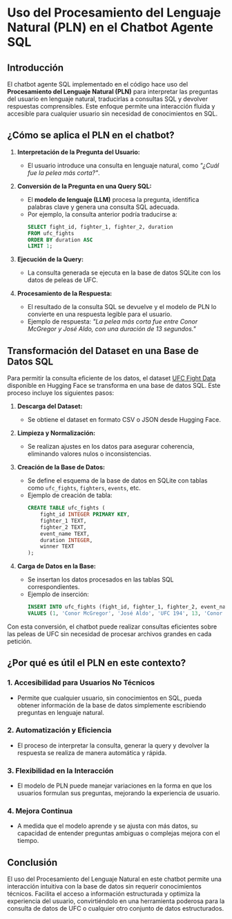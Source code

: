 # Uso del Procesamiento del Lenguaje Natural (PLN) en el Chatbot Agente SQL

## Introducción

El chatbot agente SQL implementado en el código hace uso del **Procesamiento del Lenguaje Natural (PLN)** para interpretar las preguntas del usuario en lenguaje natural, traducirlas a consultas SQL y devolver respuestas comprensibles. Este enfoque permite una interacción fluida y accesible para cualquier usuario sin necesidad de conocimientos en SQL.

## ¿Cómo se aplica el PLN en el chatbot?

1. **Interpretación de la Pregunta del Usuario:**

   - El usuario introduce una consulta en lenguaje natural, como *"¿Cuál fue la pelea más corta?"*.

2. **Conversión de la Pregunta en una Query SQL:**

   - El **modelo de lenguaje (LLM)** procesa la pregunta, identifica palabras clave y genera una consulta SQL adecuada.
   - Por ejemplo, la consulta anterior podría traducirse a:
     ```sql
     SELECT fight_id, fighter_1, fighter_2, duration
     FROM ufc_fights
     ORDER BY duration ASC
     LIMIT 1;
     ```

3. **Ejecución de la Query:**

   - La consulta generada se ejecuta en la base de datos SQLite con los datos de peleas de UFC.

4. **Procesamiento de la Respuesta:**

   - El resultado de la consulta SQL se devuelve y el modelo de PLN lo convierte en una respuesta legible para el usuario.
   - Ejemplo de respuesta: *"La pelea más corta fue entre Conor McGregor y José Aldo, con una duración de 13 segundos."*

## Transformación del Dataset en una Base de Datos SQL

Para permitir la consulta eficiente de los datos, el dataset [UFC Fight Data](https://huggingface.co/datasets/JesterLabs/UFC_FIGHT_DATA) disponible en Hugging Face se transforma en una base de datos SQL. Este proceso incluye los siguientes pasos:

1. **Descarga del Dataset:**
   - Se obtiene el dataset en formato CSV o JSON desde Hugging Face.

2. **Limpieza y Normalización:**
   - Se realizan ajustes en los datos para asegurar coherencia, eliminando valores nulos o inconsistencias.

3. **Creación de la Base de Datos:**
   - Se define el esquema de la base de datos en SQLite con tablas como `ufc_fights`, `fighters`, `events`, etc.
   - Ejemplo de creación de tabla:
     ```sql
     CREATE TABLE ufc_fights (
         fight_id INTEGER PRIMARY KEY,
         fighter_1 TEXT,
         fighter_2 TEXT,
         event_name TEXT,
         duration INTEGER,
         winner TEXT
     );
     ```

4. **Carga de Datos en la Base:**
   - Se insertan los datos procesados en las tablas SQL correspondientes.
   - Ejemplo de inserción:
     ```sql
     INSERT INTO ufc_fights (fight_id, fighter_1, fighter_2, event_name, duration, winner)
     VALUES (1, 'Conor McGregor', 'José Aldo', 'UFC 194', 13, 'Conor McGregor');
     ```

Con esta conversión, el chatbot puede realizar consultas eficientes sobre las peleas de UFC sin necesidad de procesar archivos grandes en cada petición.

## ¿Por qué es útil el PLN en este contexto?

### 1. **Accesibilidad para Usuarios No Técnicos**

- Permite que cualquier usuario, sin conocimientos en SQL, pueda obtener información de la base de datos simplemente escribiendo preguntas en lenguaje natural.

### 2. **Automatización y Eficiencia**

- El proceso de interpretar la consulta, generar la query y devolver la respuesta se realiza de manera automática y rápida.

### 3. **Flexibilidad en la Interacción**

- El modelo de PLN puede manejar variaciones en la forma en que los usuarios formulan sus preguntas, mejorando la experiencia de usuario.

### 4. **Mejora Continua**

- A medida que el modelo aprende y se ajusta con más datos, su capacidad de entender preguntas ambiguas o complejas mejora con el tiempo.

## Conclusión

El uso del Procesamiento del Lenguaje Natural en este chatbot permite una interacción intuitiva con la base de datos sin requerir conocimientos técnicos. Facilita el acceso a información estructurada y optimiza la experiencia del usuario, convirtiéndolo en una herramienta poderosa para la consulta de datos de UFC o cualquier otro conjunto de datos estructurados.


